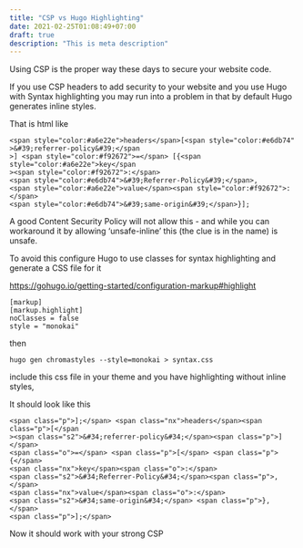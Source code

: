```yaml
---
title: "CSP vs Hugo Highlighting"
date: 2021-02-25T01:08:49+07:00
draft: true
description: "This is meta description"
---
```


Using CSP is the proper way these days to secure your website code. 

If you use CSP headers to add security to your website and you use Hugo with Syntax highlighting you may run into a problem in that by default Hugo generates inline styles.

That is html like

```
<span style="color:#a6e22e">headers</span>[<span style="color:#e6db74"
>&#39;referrer-policy&#39;</span
>] <span style="color:#f92672">=</span> [{<span style="color:#a6e22e">key</span
><span style="color:#f92672">:</span>
<span style="color:#e6db74">&#39;Referrer-Policy&#39;</span>,
<span style="color:#a6e22e">value</span><span style="color:#f92672">:</span>
<span style="color:#e6db74">&#39;same-origin&#39;</span>}];
```

A good Content Security Policy will not allow this - and while you can workaround it by allowing ‘unsafe-inline’ this (the clue is in the name) is unsafe.

To avoid this configure Hugo to use classes for syntax highlighting and generate a CSS file for it

https://gohugo.io/getting-started/configuration-markup#highlight


```
[markup]
[markup.highlight]
noClasses = false
style = "monokai"
```

then 

```
hugo gen chromastyles --style=monokai > syntax.css
```

include this css file in your theme and you have highlighting without inline styles,

It should look like this

```
<span class="p">];</span> <span class="nx">headers</span><span class="p">[</span
><span class="s2">&#34;referrer-policy&#34;</span><span class="p">]</span>
<span class="o">=</span> <span class="p">[</span> <span class="p">{</span>
<span class="nx">key</span><span class="o">:</span>
<span class="s2">&#34;Referrer-Policy&#34;</span><span class="p">,</span>
<span class="nx">value</span><span class="o">:</span>
<span class="s2">&#34;same-origin&#34;</span> <span class="p">},</span>
<span class="p">];</span>
```
Now it should work with your strong CSP
